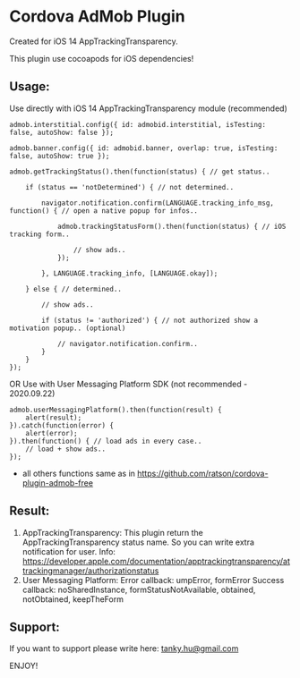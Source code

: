 # Cordova AdMob Plugin

Created for iOS 14 AppTrackingTransparency.

This plugin use cocoapods for iOS dependencies!

Usage:
-------------------------------------------------------
Use directly with iOS 14 AppTrackingTransparency module (recommended)
```
admob.interstitial.config({ id: admobid.interstitial, isTesting: false, autoShow: false });

admob.banner.config({ id: admobid.banner, overlap: true, isTesting: false, autoShow: true });

admob.getTrackingStatus().then(function(status) { // get status..

    if (status == 'notDetermined') { // not determined..

        navigator.notification.confirm(LANGUAGE.tracking_info_msg, function() { // open a native popup for infos..

            admob.trackingStatusForm().then(function(status) { // iOS tracking form..

                // show ads..
            });

        }, LANGUAGE.tracking_info, [LANGUAGE.okay]);

    } else { // determined..

        // show ads..

        if (status != 'authorized') { // not authorized show a motivation popup.. (optional)

            // navigator.notification.confirm..
        }
    }
});
```
OR Use with User Messaging Platform SDK (not recommended - 2020.09.22)
```
admob.userMessagingPlatform().then(function(result) {
    alert(result);
}).catch(function(error) {
    alert(error);
}).then(function() { // load ads in every case..
    // load + show ads..
});
```

- all others functions same as in https://github.com/ratson/cordova-plugin-admob-free

Result:
-------------------------------------------------------
1. AppTrackingTransparency:
This plugin return the AppTrackingTransparency status name. So you can write extra notification for user.
Info: https://developer.apple.com/documentation/apptrackingtransparency/attrackingmanager/authorizationstatus
2. User Messaging Platform:
Error callback: umpError, formError
Success callback: noSharedInstance, formStatusNotAvailable, obtained, notObtained, keepTheForm

Support:
-------------------------------------------------------
If you want to support please write here: tanky.hu@gmail.com

ENJOY!
